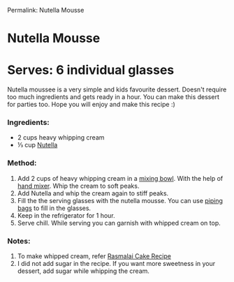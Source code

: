 Permalink: Nutella Mousse

# Nutella Mousse

# Serves: 6 individual glasses

Nutella moussee is a very simple and kids favourite dessert. Doesn't require too much ingredients and gets ready in a hour. You can make this dessert for parties too. Hope you will enjoy and make this recipe :) 


### Ingredients:
* 2 cups heavy whipping cream
* ⅓ cup [Nutella](https://www.amazon.ca/gp/product/1909342165/ref=as_li_qf_asin_il_tl?ie=UTF8&tag=forknscissors-20&creative=330641&linkCode=as2&creativeASIN=1909342165&linkId=9333a0df648b89d771d36655b60158f0)

### Method: 
1. Add 2 cups of heavy whipping cream in a [mixing bowl](https://www.amazon.ca/gp/product/B00LGLHUA0/ref=as_li_qf_asin_il_tl?ie=UTF8&tag=forknscissors-20&creative=330641&linkCode=as2&creativeASIN=B00LGLHUA0&linkId=35f9d97bc7e41023299c1e9b3d61ea36). With the help of 
[hand mixer](https://www.amazon.ca/gp/product/B002RWJN2U/ref=as_li_qf_asin_il_tl?ie=UTF8&tag=forknscissors-20&creative=330641&linkCode=as2&creativeASIN=B002RWJN2U&linkId=afd30210e3d32e8111470c7b0fc62c99). Whip the cream to soft peaks. 
2. Add Nutella and whip the cream again to stiff peaks. 
3. Fill the the serving glasses with the nutella mousse. You can use [piping bags](https://www.amazon.ca/gp/product/B00096ZTRY/ref=as_li_qf_asin_il_tl?ie=UTF8&tag=forknscissors-20&creative=330641&linkCode=as2&creativeASIN=B00096ZTRY&linkId=f912181789ac27eaabe38c165fe5f4c9) to fill in the glasses. 
4. Keep in the refrigerator for 1 hour. 
5. Serve chill. While serving you can garnish with whipped cream on top. 

### Notes:
1. To make whipped cream, refer [Rasmalai Cake Recipe](/recipes/rasmalai-cake)
2. I did not add sugar in the recipe. If you want more sweetness in your dessert, add sugar while whipping the cream.